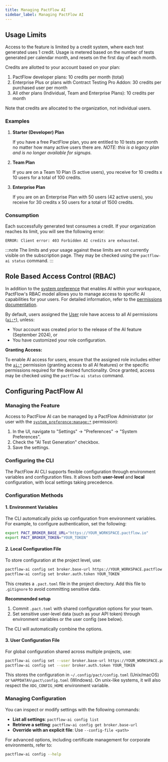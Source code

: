 ```yaml
---
title: Managing PactFlow AI
sidebar_label: Managing PactFlow AI
---
```


## Usage Limits

Access to the feature is limited by a credit system, where each test generated uses 1 credit. Usage is metered based on the number of tests generated per calendar month, and resets on the first day of each month.

Credits are allotted to your account based on your plan:

1. PactFlow developer plans: 10 credits per month (total) 
2. Enterprise Plus or plans with Contract Testing Pro Addon: 30 credits per purchased user per month
3. All other plans (Individual, Team and Enterprise Plans): 10 credits per month

Note that credits are allocated to the organization, not individual users.

### Examples

1. **Starter (Developer) Plan**

    If you have a free PactFlow plan, you are entitled to 10 tests per month no matter how many active users there are. 
    *NOTE: this is a legacy plan and is no longer available for signups.*

2. **Team Plan**

    If you are on a Team 10 Plan (5 active users), you receive for 10 credits x 10 users for a total of 100 credits.

3. **Enterprise Plan**

    If you are on an Enterprise Plan with 50 users (42 active users), you receive for 30 credits x 50 users for a total of 1500 credits.

### Consumption

Each successfully generated test consumes a credit. If your organization reaches its limit, you will see the following error:

```
ERROR: Client error: 403 Forbidden AI credits are exhausted.
```

:::note
The limits and your usage against these limits are not currently visible on the subscription page. They may be checked using the `pactflow-ai status` command.
:::


## Role Based Access Control (RBAC)

In addition to the [system preference](#managing-the-feature) that enables AI within your workspace, PactFlow's RBAC model allows you to manage access to specific AI capabilities for your users. For detailed information, refer to the [permissions documentation](/docs/permissions#ai).

By default, users assigned the [User](/docs/permissions/predefined-roles#user) role have access to all AI permissions ([`ai:*`](/docs/permissions#ai)), unless:

- Your account was created prior to the release of the AI feature (September 2024), or
- You have customized your role configuration.

**Granting Access:**

To enable AI access for users, ensure that the assigned role includes either the [`ai:*`](/docs/permissions#ai) permission (granting access to all AI features) or the specific permissions required for the desired functionality. Once granted, access may be checked using the `pactflow-ai status` command.

## Configuring PactFlow AI

### Managing the Feature

Access to PactFlow AI can be managed by a PactFlow Administrator (or user with the [`system_preference:manage:*`](/docs/permissions#system_preferencemanage) permission):

1. In the UI, navigate to "Settings" -> "Preferences" -> "System Preferences".
2. Check the "AI Test Generation" checkbox.
3. Save the settings.

### Configuring the CLI

The PactFlow AI CLI supports flexible configuration through environment variables and configuration files. It allows both **user-level** and **local** configuration, with local settings taking precedence.

### Configuration Methods

#### 1. Environment Variables
The CLI automatically picks up configuration from environment variables. For example, to configure authentication, set the following:

```sh
export PACT_BROKER_BASE_URL="https://YOUR_WORKSPACE.pactflow.io"
export PACT_BROKER_TOKEN="YOUR_TOKEN"
```

#### 2. Local Configuration File
To store configuration at the project level, use:

```sh
pactflow-ai config set broker.base-url https://YOUR_WORKSPACE.pactflow.io
pactflow-ai config set broker.auth.token YOUR_TOKEN
```

This creates a `.pact.toml` file in the project directory. Add this file to `.gitignore` to avoid committing sensitive data.

**Recommended setup**

1. Commit `.pact.toml` with shared configuration options for your team.
1. Set sensitive user-level data (such as your API token) through environment variables or the user config (see below).

The CLI will automatically combine the options.

#### 3. User Configuration File
For global configuration shared across multiple projects, use:

```sh
pactflow-ai config set --user broker.base-url https://YOUR_WORKSPACE.pactflow.io
pactflow-ai config set --user broker.auth.token YOUR_TOKEN
```

This stores the configuration in `~/.config/pact/config.toml` (Unix/macOS) or `%APPDATA%\pact\config.toml` (Windows). On unix-like systems, it will also respect the `XDG_CONFIG_HOME` environment variable.

### Managing Configuration

You can inspect or modify settings with the following commands:

- **List all settings**: `pactflow-ai config list`
- **Retrieve a setting**: `pactflow-ai config get broker.base-url`
- **Override with an explicit file**: Use `--config-file <path>`

For advanced options, including certificate management for corporate environments, refer to:

```sh
pactflow-ai config --help
```
<!-- 
## Monitoring Usage

### Monitoring Usage via the UI

TBC

[screenshot]

### Monitoring Usage via the API

TBC

[Link to API](https://smartbear.portal.swaggerhub.com/pactflow/default/pactflow_saas_api#/metric/get_metrics) -->
